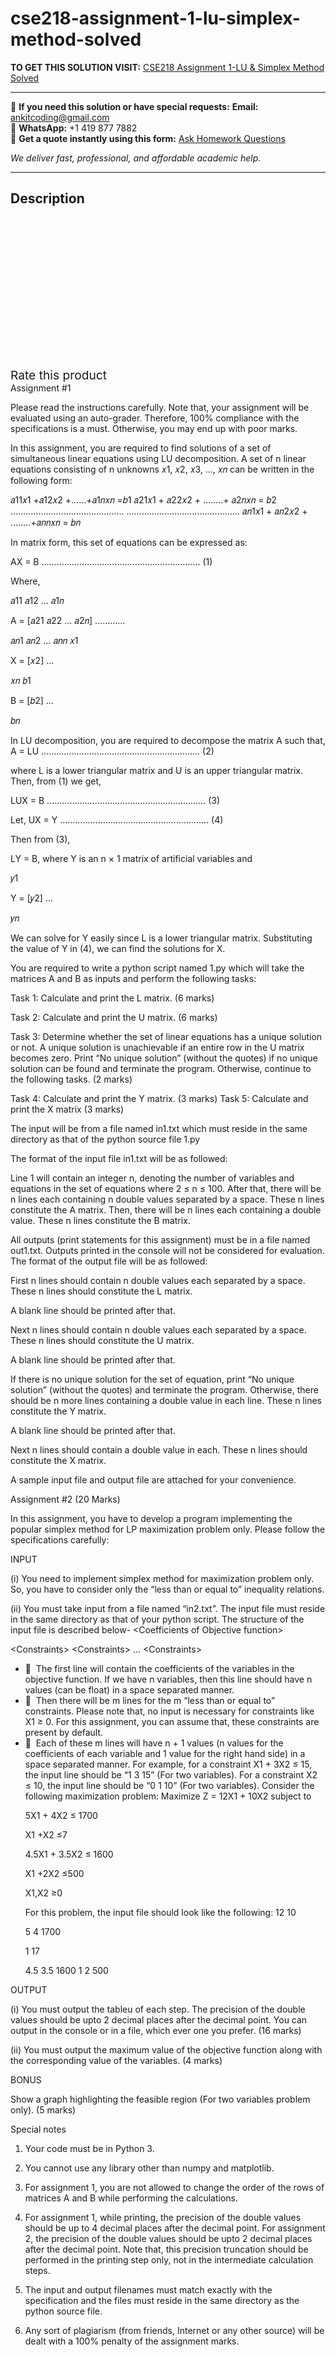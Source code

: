 # cse218-assignment-1-lu-simplex-method-solved
**TO GET THIS SOLUTION VISIT:** [CSE218 Assignment 1-LU & Simplex Method Solved](https://www.ankitcodinghub.com/product/cse218-assignment-1-lu-simplex-method-solved/)


---

📩 **If you need this solution or have special requests:** **Email:** ankitcoding@gmail.com  
📱 **WhatsApp:** +1 419 877 7882  
📄 **Get a quote instantly using this form:** [Ask Homework Questions](https://www.ankitcodinghub.com/services/ask-homework-questions/)

*We deliver fast, professional, and affordable academic help.*

---

<h2>Description</h2>



<div class="kk-star-ratings kksr-auto kksr-align-center kksr-valign-top" data-payload="{&quot;align&quot;:&quot;center&quot;,&quot;id&quot;:&quot;96861&quot;,&quot;slug&quot;:&quot;default&quot;,&quot;valign&quot;:&quot;top&quot;,&quot;ignore&quot;:&quot;&quot;,&quot;reference&quot;:&quot;auto&quot;,&quot;class&quot;:&quot;&quot;,&quot;count&quot;:&quot;0&quot;,&quot;legendonly&quot;:&quot;&quot;,&quot;readonly&quot;:&quot;&quot;,&quot;score&quot;:&quot;0&quot;,&quot;starsonly&quot;:&quot;&quot;,&quot;best&quot;:&quot;5&quot;,&quot;gap&quot;:&quot;4&quot;,&quot;greet&quot;:&quot;Rate this product&quot;,&quot;legend&quot;:&quot;0\/5 - (0 votes)&quot;,&quot;size&quot;:&quot;24&quot;,&quot;title&quot;:&quot;CSE218 Assignment 1-LU \u0026amp; Simplex Method Solved&quot;,&quot;width&quot;:&quot;0&quot;,&quot;_legend&quot;:&quot;{score}\/{best} - ({count} {votes})&quot;,&quot;font_factor&quot;:&quot;1.25&quot;}">

<div class="kksr-stars">

<div class="kksr-stars-inactive">
            <div class="kksr-star" data-star="1" style="padding-right: 4px">


<div class="kksr-icon" style="width: 24px; height: 24px;"></div>
        </div>
            <div class="kksr-star" data-star="2" style="padding-right: 4px">


<div class="kksr-icon" style="width: 24px; height: 24px;"></div>
        </div>
            <div class="kksr-star" data-star="3" style="padding-right: 4px">


<div class="kksr-icon" style="width: 24px; height: 24px;"></div>
        </div>
            <div class="kksr-star" data-star="4" style="padding-right: 4px">


<div class="kksr-icon" style="width: 24px; height: 24px;"></div>
        </div>
            <div class="kksr-star" data-star="5" style="padding-right: 4px">


<div class="kksr-icon" style="width: 24px; height: 24px;"></div>
        </div>
    </div>

<div class="kksr-stars-active" style="width: 0px;">
            <div class="kksr-star" style="padding-right: 4px">


<div class="kksr-icon" style="width: 24px; height: 24px;"></div>
        </div>
            <div class="kksr-star" style="padding-right: 4px">


<div class="kksr-icon" style="width: 24px; height: 24px;"></div>
        </div>
            <div class="kksr-star" style="padding-right: 4px">


<div class="kksr-icon" style="width: 24px; height: 24px;"></div>
        </div>
            <div class="kksr-star" style="padding-right: 4px">


<div class="kksr-icon" style="width: 24px; height: 24px;"></div>
        </div>
            <div class="kksr-star" style="padding-right: 4px">


<div class="kksr-icon" style="width: 24px; height: 24px;"></div>
        </div>
    </div>
</div>


<div class="kksr-legend" style="font-size: 19.2px;">
            <span class="kksr-muted">Rate this product</span>
    </div>
    </div>
<div class="page" title="Page 1">
<div class="layoutArea">
<div class="column">
Assignment #1

Please read the instructions carefully. Note that, your assignment will be evaluated using an auto-grader. Therefore, 100% compliance with the specifications is a must. Otherwise, you may end up with poor marks.

In this assignment, you are required to find solutions of a set of simultaneous linear equations using LU decomposition. A set of n linear equations consisting of n unknowns 𝑥1, 𝑥2, 𝑥3, …, 𝑥𝑛 can be written in the following form:

𝑎11𝑥1 +𝑎12𝑥2 +……+𝑎1𝑛𝑥𝑛 =𝑏1 𝑎21𝑥1 + 𝑎22𝑥2 + ……..+ 𝑎2𝑛𝑥𝑛 = 𝑏2 ……………………………………… ……………………………………… 𝑎𝑛1𝑥1 + 𝑎𝑛2𝑥2 + ……..+𝑎𝑛𝑛𝑥𝑛 = 𝑏𝑛

In matrix form, this set of equations can be expressed as:

AX = B ……………………………………………………… (1)

Where,

𝑎11 𝑎12 … 𝑎1𝑛

A = [𝑎21 𝑎22 … 𝑎2𝑛] …………

𝑎𝑛1 𝑎𝑛2 … 𝑎𝑛𝑛 𝑥1

X = [𝑥2] …

𝑥𝑛 𝑏1

B = [𝑏2] …

𝑏𝑛

In LU decomposition, you are required to decompose the matrix A such that, A = LU ……………………………………………………… (2)

where L is a lower triangular matrix and U is an upper triangular matrix. Then, from (1) we get,

LUX = B ……………………………………………………… (3)

Let, UX = Y ………………………………………………….. (4)

Then from (3),

LY = B, where Y is an n × 1 matrix of artificial variables and

</div>
</div>
</div>
<div class="page" title="Page 2">
<div class="layoutArea">
<div class="column">
𝑦1

Y = [𝑦2] …

𝑦𝑛

We can solve for Y easily since L is a lower triangular matrix. Substituting the value of Y in (4), we can find the solutions for X.

You are required to write a python script named 1.py which will take the matrices A and B as inputs and perform the following tasks:

Task 1: Calculate and print the L matrix. (6 marks)

Task 2: Calculate and print the U matrix. (6 marks)

Task 3: Determine whether the set of linear equations has a unique solution or not. A unique solution is unachievable if an entire row in the U matrix becomes zero. Print “No unique solution” (without the quotes) if no unique solution can be found and terminate the program. Otherwise, continue to the following tasks. (2 marks)

Task 4: Calculate and print the Y matrix. (3 marks) Task 5: Calculate and print the X matrix (3 marks)

The input will be from a file named in1.txt which must reside in the same directory as that of the python source file 1.py

The format of the input file in1.txt will be as followed:

Line 1 will contain an integer n, denoting the number of variables and equations in the set of equations where 2 ≤ n ≤ 100. After that, there will be n lines each containing n double values separated by a space. These n lines constitute the A matrix. Then, there will be n lines each containing a double value. These n lines constitute the B matrix.

All outputs (print statements for this assignment) must be in a file named out1.txt. Outputs printed in the console will not be considered for evaluation. The format of the output file will be as followed:

First n lines should contain n double values each separated by a space. These n lines should constitute the L matrix.

A blank line should be printed after that.

Next n lines should contain n double values each separated by a space. These n lines should constitute the U matrix.

A blank line should be printed after that.

If there is no unique solution for the set of equation, print “No unique solution” (without the quotes) and terminate the program. Otherwise, there should be n more lines containing a double value in each line. These n lines constitute the Y matrix.

A blank line should be printed after that.

Next n lines should contain a double value in each. These n lines should constitute the X matrix.

A sample input file and output file are attached for your convenience.

</div>
</div>
</div>
<div class="page" title="Page 3">
<div class="layoutArea">
<div class="column">
Assignment #2 (20 Marks)

In this assignment, you have to develop a program implementing the popular simplex method for LP maximization problem only. Please follow the specifications carefully:

INPUT

(i) You need to implement simplex method for maximization problem only. So, you have to consider only the “less than or equal to” inequality relations.

(ii) You must take input from a file named “in2.txt”. The input file must reside in the same directory as that of your python script. The structure of the input file is described below- &lt;Coefficients of Objective function&gt;

&lt;Constraints&gt; &lt;Constraints&gt; … &lt;Constraints&gt;

<ul>
<li> &nbsp;The first line will contain the coefficients of the variables in the objective function. If we have n variables, then this line should have n values (can be float) in a space separated manner.</li>
<li> &nbsp;Then there will be m lines for the m “less than or equal to” constraints. Please note that, no input is necessary for constraints like X1 ≥ 0. For this assignment, you can assume that, these constraints are present by default.</li>
<li> &nbsp;Each of these m lines will have n + 1 values (n values for the coefficients of each variable and 1 value for the right hand side) in a space separated manner. For example, for a constraint X1 + 3X2 ≤ 15, the input line should be “1 3 15” (For two variables). For a constraint X2 ≤ 10, the input line should be “0 1 10” (For two variables).
Consider the following maximization problem: Maximize Z = 12X1 + 10X2 subject to

5X1 + 4X2 ≤ 1700

X1 +X2 ≤7

4.5X1 + 3.5X2 ≤ 1600

X1 +2X2 ≤500

X1,X2 ≥0

For this problem, the input file should look like the following: 12 10

5 4 1700

1 17

4.5 3.5 1600 1 2 500
</li>
</ul>
</div>
</div>
</div>
<div class="page" title="Page 4">
<div class="layoutArea">
<div class="column">
OUTPUT

(i) You must output the tableu of each step. The precision of the double values should be upto 2 decimal places after the decimal point. You can output in the console or in a file, which ever one you prefer. (16 marks)

(ii) You must output the maximum value of the objective function along with the corresponding value of the variables. (4 marks)

BONUS

Show a graph highlighting the feasible region (For two variables problem only). (5 marks)

Special notes

1. Your code must be in Python 3.

2. You cannot use any library other than numpy and matplotlib.

3. For assignment 1, you are not allowed to change the order of the rows of matrices A and B while performing the calculations.

4. For assignment 1, while printing, the precision of the double values should be up to 4 decimal places after the decimal point. For assignment 2, the precision of the double values should be upto 2 decimal places after the decimal point. Note that, this precision truncation should be performed in the printing step only, not in the intermediate calculation steps.

5. The input and output filenames must match exactly with the specification and the files must reside in the same directory as the python source file.

6. Any sort of plagiarism (from friends, Internet or any other source) will be dealt with a 100% penalty of the assignment marks.

&nbsp;

</div>
</div>
</div>
